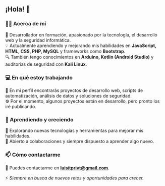 ## ¡Hola! 👋  

### 👨‍💻 Acerca de mí  
🚀 Desarrollador en formación, apasionado por la tecnología, el desarrollo web y la seguridad informática.  
💡 Actualmente aprendiendo y mejorando mis habilidades en **JavaScript, HTML, CSS, PHP, MySQL** y frameworks como **Bootstrap**.  
🔍 También tengo conocimientos en **Arduino, Kotlin (Android Studio)** y auditorías de seguridad con **Kali Linux**.  

### 💻 En qué estoy trabajando  
📂 En mi perfil encontrarás proyectos de desarrollo web, scripts de automatización, análisis de datos y soluciones de seguridad.  
⚙️ Por el momento, algunos proyectos están en desarrollo, pero pronto los iré publicando.  

### 🌱 Aprendiendo y creciendo  
📖 Explorando nuevas tecnologías y herramientas para mejorar mis habilidades.  
💬 Abierto a colaboraciones y siempre dispuesto a aprender algo nuevo.  

### 📫 Cómo contactarme  
📩 Puedes contactarme en **luisitprivt@gmail.com**.  

⚡ _Siempre en busca de nuevos retos y oportunidades para crecer._  
